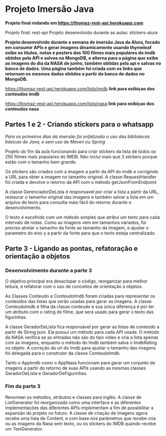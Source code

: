 # Projeto Imersão Java
__Projeto final rodando em https://thomaz-rest-api.herokuapp.com__

Projeto final: rest-api
Projeto desenvolvido durante as aulas: stickers-alura

__Projeto desenvolvido durante a semana de imersão Java da Alura, focado em consumir APIs e gerar imagens dinamicamente
usando thymeleaf exibe os titulos, notas e posters dos 100 filmes mais populares do imdb obtidos pela API e salvos no MongoDB,
e alterna para a página que exibe as imagens do dia da NASA de junho, também  obtidas pela api e salvas no banco de dados.
Uma página também foi criada com os links que retornam os mesmos dados obtidos a partir do banco de dados no MongoDB.__

https://thomaz-rest-api.herokuapp.com/lists/imdb __link para exibiçao dos conteudos imdb__

https://thomaz-rest-api.herokuapp.com/lists/nasa __link para exibiçao dos conteudos nasa__

## Partes  1 e 2 - Criando stickers para o whatsapp
_Para os primeiros dias da imersão foi enfatizado o uso das bibliotecas básicas do Java, e sem uso de Maven ou Spring_

Projeto do fim da aula funcionando para criar stickers da lista de todos os 250 filmes mais populares do IMDB. Não inclui mais que 3 stickers porque estão com o tamanho bem grande.

Os stickers são criados com a imagem a partir da API do imdb e corrigindo a URL para obter a imagem no tamanho original.
A classe RequestHandler foi criada e devolve o retorno da API com o método getJsonFromEndpoint

A classe GerenciadorDeLista é responsavel por criar a lista a partir da URL, restaurar o tamanho original das imagens e também salvar a lista em um arquivo de texto para consulta mais fácil do retorno durante o desenvolvimento.

O texto é escolhido com um método simples que atribui um texto para cada intervalo de notas. Como as imagens vem em tamanhos variados, foi preciso atrelar o tamanho da fonte ao tamanho da imagem, e ajustar o parametro do eixo y a partir da fonte para que o texto esteja centralizado.

## Parte 3 - Ligando as pontas, refatoração e orientação a objetos
### Desenvolvimento durante a parte 3
O objetivo principal era desaclopar o código, reorganizar para melhor leitura, e refatorar com o uso de conceitos de orientação a objetos.

As Classes Conteudo e ConteudoImdb foram criadas para representar os conteúdos das listas que serão usadas para gerar as imagens. A classe ConteudoImdb é filha da classe conteudo e sua única diferença é por ter um atributo com o rating do filme, que será usado para gerar o texto das figurinhas.

A classe GeradorDeLista fica responsável por gerar as listas de conteúdo a partir de String json. Ela possui um método para cada API usada. O método da NASA verifica se as entradas não são do tipo vídeo e cria a lista apenas com as imagens, enquanto o método do Imdb também salva o ImdbRating no objeto. A correção da url do Imdb para ajustar o tamanho das imagens foi delegada para o construtor da classe ConteudoImdb.

Tanto o AppImdb como o AppNasa funcionam para gerar um conjunto de imagens a partir do retorno de suas APIs usando as mesmas classes GeradorDeLista e GeradorDeFigurinhas.

### Fim da parte 3
Renomeei os métodos, atributos e classes para inglês. A classe de ListGenerator foi reorganizada como uma interface e as diferentes implementações das diferentes APIs implementam a fim de possibilitar a expansão do projeto no futuro.
A classe de criação de imagens agora recebe uma lista de Content, e com base nos parâmetros que recebe cria ou as imagens da Nasa sem texto, ou os stickers do IMDB quando recebe um TextGenerator.
